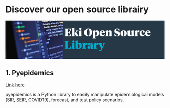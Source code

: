 
# Discover our open source librairy

![img](../../static/img/HomeOpenSource.png)

## 1. Pyepidemics 
<a href="/opensource/pyepidemics" >Link here</a>

pyepidemics is a Python library to easily manipulate epidemiological models (SIR, SEIR, COVID19), forecast, and test policy scenarios.
